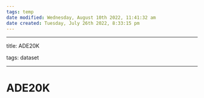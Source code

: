 ```yaml
---
tags: temp
date modified: Wednesday, August 10th 2022, 11:41:32 am
date created: Tuesday, July 26th 2022, 8:33:15 pm
---
```


---

title: ADE20K

tags: dataset

---

# ADE20K

